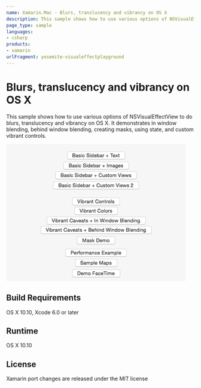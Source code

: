 ```yaml
---
name: Xamarin.Mac - Blurs, translucency and vibrancy on OS X
description: This sample shows how to use various options of NSVisualEffectView to do blurs, translucency and vibrancy on OS X. It demonstrates in window...
page_type: sample
languages:
- csharp
products:
- xamarin
urlFragment: yosemite-visualeffectplayground
---
```

# Blurs, translucency and vibrancy on OS X

This sample shows how to use various options of NSVisualEffectView to do blurs, translucency and vibrancy on OS X. It demonstrates in window blending, behind window blending, creating masks, using state, and custom vibrant controls.

![Blurs, translucency and vibrancy on OS X application screenshot](Screenshots/1.png "Blurs, translucency and vibrancy on OS X application screenshot")

## Build Requirements

OS X 10.10, Xcode 6.0 or later

## Runtime

OS X 10.10

## License

Xamarin port changes are released under the MIT license
